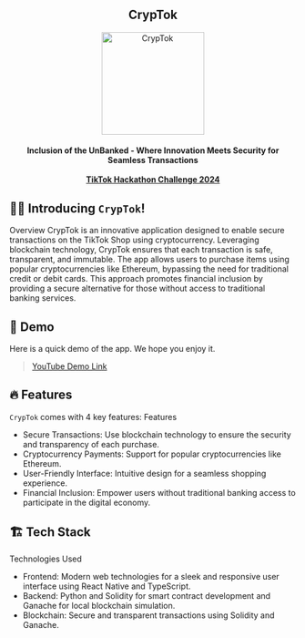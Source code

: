 <h2 align="center"><b>CrypTok</b></h2>

<p align="center">
<img src="https://github.com/marcusting1/byte_dancers/assets/130948600/620befdb-ed8b-4d04-9f6c-3b06294a3054" alt="CrypTok" width="180"/>

<h4 align="center">
  <b>Inclusion of the UnBanked - Where Innovation Meets Security for Seamless Transactions</b>
  <br /><br />
  <a href="https://tiktokhackathonchallenge2024.devpost.com/">TikTok Hackathon Challenge 2024</a>

## 👋🏻 Introducing `CrypTok`!

Overview
CrypTok is an innovative application designed to enable secure transactions on the TikTok Shop using cryptocurrency. Leveraging blockchain technology, CrypTok ensures that each transaction is safe, transparent, and immutable. The app allows users to purchase items using popular cryptocurrencies like Ethereum, bypassing the need for traditional credit or debit cards. This approach promotes financial inclusion by providing a secure alternative for those without access to traditional banking services.

## 🚀 Demo
Here is a quick demo of the app. We hope you enjoy it.
> [YouTube Demo Link](https://www.youtube.com/watch?v=beGvmqCkIwA)

## 🔥 Features
`CrypTok` comes with 4 key features:
Features
  - Secure Transactions: Use blockchain technology to ensure the security and transparency of each purchase.
  - Cryptocurrency Payments: Support for popular cryptocurrencies like Ethereum.
  - User-Friendly Interface: Intuitive design for a seamless shopping experience.
  - Financial Inclusion: Empower users without traditional banking access to participate in the digital economy.

## 🏗️ Tech Stack
Technologies Used
  - Frontend: Modern web technologies for a sleek and responsive user interface using React Native and TypeScript.
  - Backend: Python and Solidity for smart contract development and Ganache for local blockchain simulation.
  - Blockchain: Secure and transparent transactions using Solidity and Ganache.
